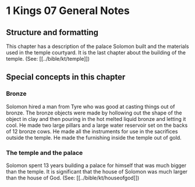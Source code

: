 # 1 Kings 07 General Notes
## Structure and formatting

This chapter has a description of the palace Solomon built and the materials used in the temple courtyard. It is the last chapter about the building of the temple. (See: [[../bible/kt/temple]])

## Special concepts in this chapter

### Bronze
Solomon hired a man from Tyre who was good at casting things out of bronze. The bronze objects were made by hollowing out the shape of the object in clay and then pouring in the hot melted liquid bronze and letting it cool. He made two large pillars and a large water reservoir set on the backs of 12 bronze cows. He made all the instruments for use in the sacrifices outside the temple. He made the furnishing inside the temple out of gold.

### The temple and the palace
Solomon spent 13 years building a palace for himself that was much bigger than the temple. It is significant that the house of Solomon was much larger than the house of God. (See: [[../bible/kt/houseofgod]])